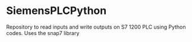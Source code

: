 # SiemensPLCPython
Repository to read inputs and write outputs on S7 1200 PLC using Python codes. Uses the snap7 library
